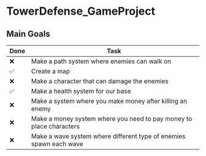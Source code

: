 # TowerDefense_GameProject

## Main Goals
| Done | Task |
| ----------- | ----------- |
| ❌ | Make a path system where enemies can walk on|
| ✅ | Create a map|
| ❌ | Make a character that can damage the enemies|
| ✅ | Make a health system for our base|
| ❌ | Make a system where you make money after killing an enemy|
| ❌ | Make a money system where you need to pay money to place characters|
| ❌ | Make a wave system where different type of enemies spawn each wave|

